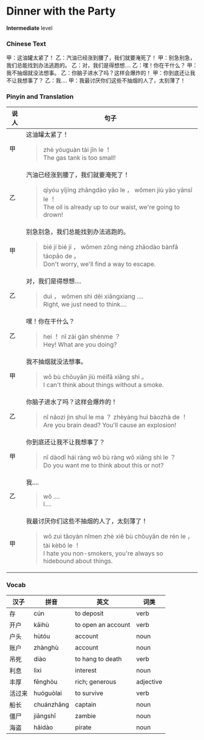 # Dinner with the Party
**Intermediate** level
### Chinese Text
甲：这油罐太紧了！
乙：汽油已经涨到腰了，我们就要淹死了！
甲：别急别急，我们总能找到办法逃跑的。
乙：对，我们是得想想....
乙：嘿！你在干什么？
甲：我不抽烟就没法想事。
乙：你脑子进水了吗？这样会爆炸的！
甲：你到底还让我不让我想事了？
乙：我....
甲：我最讨厌你们这些不抽烟的人了，太刻薄了！

### Pinyin and Translation
|说人|句子|
|----|----|
|甲|这油罐太紧了！<blockquote>zhè yóuguàn tài jǐn le ！<br />The gas tank is too small!</blockquote>|
|乙|汽油已经涨到腰了，我们就要淹死了！<blockquote>qìyóu yǐjīng zhǎngdào yāo le ， wǒmen jiù yào yānsǐ le ！<br />The oil is already up to our waist, we're going to drown!</blockquote>|
|甲|别急别急，我们总能找到办法逃跑的。<blockquote>bié jí bié jí ， wǒmen zǒng néng zhǎodào bànfǎ táopǎo de 。<br />Don't worry, we'll find a way to escape.</blockquote>|
|乙|对，我们是得想想....<blockquote>duì ， wǒmen shì děi xiǎngxiang ....<br />Right, we just need to think....</blockquote>|
|乙|嘿！你在干什么？<blockquote>hei ！ nǐ zài gàn shénme ？<br />Hey! What are you doing?</blockquote>|
|甲|我不抽烟就没法想事。<blockquote>wǒ bù chōuyān jiù méifǎ xiǎng shì 。<br />I can't think about things without a smoke.</blockquote>|
|乙|你脑子进水了吗？这样会爆炸的！<blockquote>nǐ nǎozi jìn shuǐ le ma ？ zhèyàng huì bàozhà de ！<br />Are you brain dead? You'll cause an explosion!</blockquote>|
|甲|你到底还让我不让我想事了？<blockquote>nǐ dàodǐ hái ràng wǒ bù ràng wǒ xiǎng shì le ？<br />Do you want me to think about this or not?</blockquote>|
|乙|我....<blockquote>wǒ ....<br />I....</blockquote>|
|甲|我最讨厌你们这些不抽烟的人了，太刻薄了！<blockquote>wǒ zuì tǎoyàn nǐmen zhè xiē bù chōuyān de rén le ， tài kèbó le ！<br />I hate you non-smokers, you're always so hidebound about things.</blockquote>|
### Vocab
|汉子|拼音|英文|词类|
|----|----|----|----|
|存|cún|to deposit|verb|
|开户|kāihù|to open an account|verb|
|户头|hùtóu|account|noun|
|账户|zhànghù|account|noun|
|吊死|diào|to hang to death|verb|
|利息|lìxi|interest|noun|
|丰厚|fēnghòu|rich; generous|adjective|
|活过来|huóguòlai|to survive|verb|
|船长|chuánzhǎng|captain|noun|
|僵尸|jiāngshī|zambie|noun|
|海盗|hǎidào|pirate|noun|